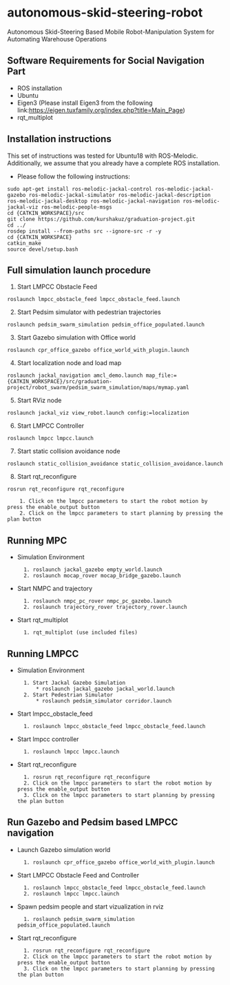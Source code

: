# autonomous-skid-steering-robot
Autonomous Skid-Steering Based Mobile Robot-Manipulation System for Automating Warehouse Operations

## Software Requirements for Social Navigation Part
* ROS installation
* Ubuntu
* Eigen3 (Please install Eigen3 from the following link:https://eigen.tuxfamily.org/index.php?title=Main_Page)
* rqt_multiplot

## Installation instructions
This set of instructions was tested for Ubuntu18 with ROS-Melodic. Additionally, we assume that you already have a complete ROS installation.

* Please follow the following instructions:
```
sudo apt-get install ros-melodic-jackal-control ros-melodic-jackal-gazebo ros-melodic-jackal-simulator ros-melodic-jackal-description ros-melodic-jackal-desktop ros-melodic-jackal-navigation ros-melodic-jackal-viz ros-melodic-people-msgs
cd {CATKIN_WORKSPACE}/src
git clone https://github.com/kurshakuz/graduation-project.git
cd ../
rosdep install --from-paths src --ignore-src -r -y
cd {CATKIN_WORKSPACE}
catkin_make
source devel/setup.bash
```

## Full simulation launch procedure
1. Start LMPCC Obstacle Feed
```console
roslaunch lmpcc_obstacle_feed lmpcc_obstacle_feed.launch
```
2. Start Pedsim simulator with pedestrian trajectories
```console
roslaunch pedsim_swarm_simulation pedsim_office_populated.launch
```
3. Start Gazebo simulation with Office world
```console
roslaunch cpr_office_gazebo office_world_with_plugin.launch
```
4. Start localization node and load map
```console
roslaunch jackal_navigation amcl_demo.launch map_file:={CATKIN_WORKSPACE}/src/graduation-project/robot_swarm/pedsim_swarm_simulation/maps/mymap.yaml
```
5. Start RViz node
```console
roslaunch jackal_viz view_robot.launch config:=localization
```
6. Start LMPCC Controller
```console
roslaunch lmpcc lmpcc.launch
```
7. Start static collision avoidance node
```console
roslaunch static_collision_avoidance static_collision_avoidance.launch
```
8. Start rqt_reconfigure
```console
rosrun rqt_reconfigure rqt_reconfigure
```
        1. Click on the lmpcc parameters to start the robot motion by press the enable_output button
        2. Click on the lmpcc parameters to start planning by pressing the plan button


## Running MPC
* Simulation Environment

        1. roslaunch jackal_gazebo empty_world.launch
        2. roslaunch mocap_rover mocap_bridge_gazebo.launch

* Start NMPC and trajectory

        1. roslaunch nmpc_pc_rover nmpc_pc_gazebo.launch
        2. roslaunch trajectory_rover trajectory_rover.launch

* Start rqt_multiplot 

        1. rqt_multiplot (use included files)
        
## Running LMPCC
* Simulation Environment

        1. Start Jackal Gazebo Simulation
            * roslaunch jackal_gazebo jackal_world.launch
        2. Start Pedestrian Simulator
            * roslaunch pedsim_simulator corridor.launch
* Start lmpcc_obstacle_feed

        1. roslaunch lmpcc_obstacle_feed lmpcc_obstacle_feed.launch

* Start lmpcc controller

        1. roslaunch lmpcc lmpcc.launch

* Start rqt_reconfigure

        1. rosrun rqt_reconfigure rqt_reconfigure
        2. Click on the lmpcc parameters to start the robot motion by press the enable_output button
        3. Click on the lmpcc parameters to start planning by pressing the plan button

## Run Gazebo and Pedsim based LMPCC navigation

* Launch Gazebo simulation world

        1. roslaunch cpr_office_gazebo office_world_with_plugin.launch

* Start LMPCC Obstacle Feed and Controller

        1. roslaunch lmpcc_obstacle_feed lmpcc_obstacle_feed.launch
        2. roslaunch lmpcc lmpcc.launch

* Spawn pedsim people and start vizualization in rviz

        1. roslaunch pedsim_swarm_simulation pedsim_office_populated.launch

* Start rqt_reconfigure

        1. rosrun rqt_reconfigure rqt_reconfigure
        2. Click on the lmpcc parameters to start the robot motion by press the enable_output button
        3. Click on the lmpcc parameters to start planning by pressing the plan button

